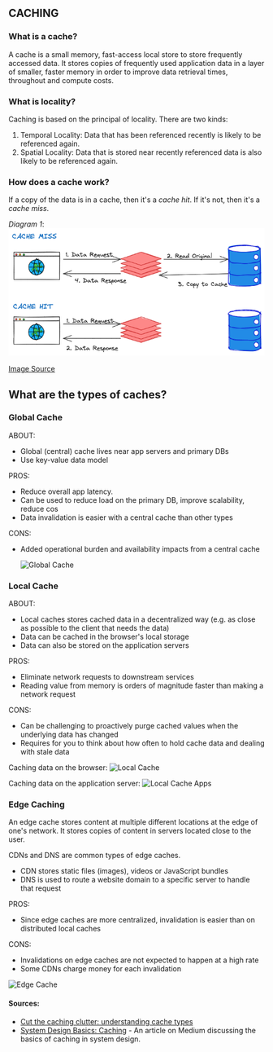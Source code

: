 ## CACHING

### What is a cache? 
A cache is a small memory, fast-access local store to store frequently accessed data. It stores copies of frequently used application data in a layer of smaller, faster memory in order to improve data retrieval times, throughout and compute costs.

### What is locality?
Caching is based on the principal of locality. There are two kinds: 
1. Temporal Locality: Data that has been referenced recently is likely to be referenced again. 
2. Spatial Locality: Data that is stored near recently referenced data is also likely to be referenced again.  

### How does a cache work? 
If a copy of the data is in a cache, then it's a *cache hit*. If it's not, then it's a *cache miss*.

_Diagram 1_:
![Cache Miss and Hit](../../img/cache_miss_hit.png)

[Image Source](https://medium.com/geekculture/system-design-basics-caching-46b1614915f8)

## What are the types of caches?

### Global Cache
ABOUT:
- Global (central) cache lives near app servers and primary DBs
- Use key-value data model

 PROS:
 - Reduce overall app latency. 
 - Can be used to reduce load on the primary DB, improve scalability, reduce cos
 - Data invalidation is easier with a central cache than other types

CONS:
- Added operational burden and availability impacts from a central cache 

  ![Global Cache](https://assets-global.website-files.com/628fadb065a50abf13a11485/631b41dbf8115f0d8195823d_Types%20of%20Caches%20whitepaper%20-%20Central%20Cache.jpeg)

### Local Cache
ABOUT: 
- Local caches stores cached data in a decentralized way (e.g. as close as possible to the client that needs the data)
- Data can be cached in the browser's local storage
- Data can also be stored on the application servers

PROS:
- Eliminate network requests to downstream services
- Reading value from memory is orders of magnitude faster than making a network request

CONS:
- Can be challenging to proactively purge cached values when the underlying data has changed
- Requires for you to think about how often to hold cache data and dealing with stale data

Caching data on the browser:
![Local Cache](https://assets-global.website-files.com/628fadb065a50abf13a11485/631b420197042d2eb5c0d0bd_Types%20of%20Caches%20whitepaper%20-%20Local%20Storage.jpeg)

Caching data on the application server:
![Local Cache Apps](https://assets-global.website-files.com/628fadb065a50abf13a11485/631b41f1a5c7ff01eaf6c2be_Types%20of%20Caches%20whitepaper%20-%20Local%20app%20cache.jpeg)

### Edge Caching
An edge cache stores content at multiple different locations at the edge of one's network. It stores copies of content in servers located close to the user. 

CDNs and DNS are common types of edge caches. 
* CDN stores static files (images), videos or JavaScript bundles
* DNS is used to route a website domain to a specific server to handle that request

PROS: 
- Since edge caches are more centralized, invalidation is easier than on distributed local caches

CONS:
- Invalidations on edge caches are not expected to happen at a high rate 
- Some CDNs charge money for each invalidation 

![Edge Cache](https://assets-global.website-files.com/628fadb065a50abf13a11485/631b42359aa4f57f19cb36e8_Types%20of%20Caches%20whitepaper%20-%20Edge%20cache.jpeg)


#### Sources:
- [Cut the caching clutter: understanding cache types](https://www.gomomento.com/blog/cut-the-caching-clutter-understanding-cache-types)
- [System Design Basics: Caching](https://medium.com/geekculture/system-design-basics-caching-46b1614915f8) - An article on Medium discussing the basics of caching in system design.
